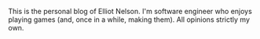 This is the personal blog of Elliot Nelson. I'm software engineer who enjoys playing games (and, once in a while, making them). All opinions strictly my own.

